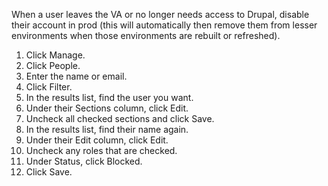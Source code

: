 When a user leaves the VA or no longer needs access to Drupal, disable their account in prod (this will automatically then remove them from lesser environments when those environments are rebuilt or refreshed).
1. Click Manage.
2. Click People.
3. Enter the name or email.
4. Click Filter.
5. In the results list, find the user you want.
6. Under their Sections column, click Edit.
7. Uncheck all checked sections and click Save.
8. In the results list, find their name again.
9. Under their Edit column, click Edit.
10. Uncheck any roles that are checked.
11. Under Status, click Blocked.
12. Click Save.
